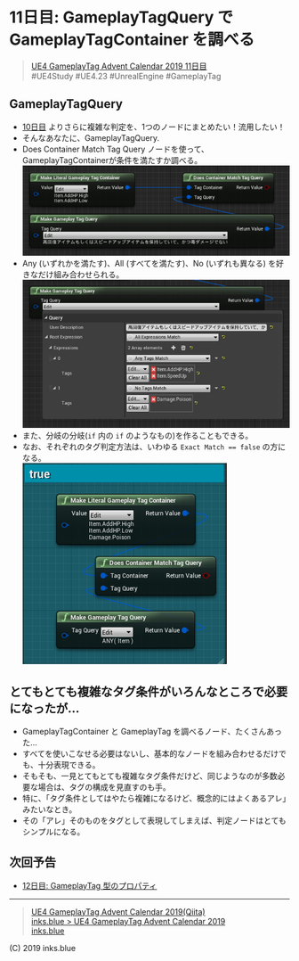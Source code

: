 # 11日目: GameplayTagQuery で GameplayTagContainer を調べる

> [UE4 GameplayTag Advent Calendar 2019 11日目](https://qiita.com/advent-calendar/2019/ue4-gameplaytag)  
>#UE4Study #UE4.23 #UnrealEngine #GameplayTag

## GameplayTagQuery

* [10日目](./Day10-AnotherNodesForGameplayTagAndContainer.md) よりさらに複雑な判定を、1つのノードにまとめたい！流用したい！
* そんなあなたに、GameplayTagQuery.
* Does Container Match Tag Query ノードを使って、GameplayTagContainerが条件を満たすか調べる。  
![DoesContainerMatchTagQuery](./Images/Day11_DoesContainerMatchTagQuery.png)
* Any (いずれかを満たす)、All (すべてを満たす)、No (いずれも異なる) を好きなだけ組み合わせられる。
![GameplayTagQuery](./Images/Day11-GameplayTagQuery.png)  
* また、分岐の分岐(`if` 内の `if` のようなもの)を作ることもできる。
* なお、それぞれのタグ判定方法は、いわゆる `Exact Match == false` の方になる。  
![GameplayTagQueryNotExactMatch](./Images/Day11_GameplayTagQueryNotExactMatch.png)

## とてもとても複雑なタグ条件がいろんなところで必要になったが…

* GameplayTagContainer と GameplayTag を調べるノード、たくさんあった…
* すべてを使いこなせる必要はないし、基本的なノードを組み合わせるだけでも、十分表現できる。
* そもそも、一見とてもとても複雑なタグ条件だけど、同じようなのが多数必要な場合は、タグの構成を見直すのも手。
* 特に、「タグ条件としてはやたら複雑になるけど、概念的にはよくあるアレ」みたいなとき。
* その「アレ」そのものをタグとして表現してしまえば、判定ノードはとてもシンプルになる。

## 次回予告

* [12日目: GameplayTag 型のプロパティ](./Day12-GameplayTagAsProperty.md)

---

> [UE4 GameplayTag Advent Calendar 2019(Qiita)](https://qiita.com/advent-calendar/2019/ue4-gameplaytag)  
> [inks.blue > UE4 GameplayTag Advent Calendar 2019](./Index.md)  
> [inks.blue](../../)

(C) 2019 inks.blue
